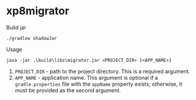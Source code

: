 # xp8migrator

Build jar

```
./gradlew shadowJar
```

Usage

```
java -jar .\build\libs\migrator.jar <PROJECT_DIR> [<APP_NAME>]
```

1. `PROJECT_DIR` - path to the project directory. This is a required argument.
2. `APP_NAME` - application name. This argument is optional if a `gradle.properties` file with the `appName` property exists; otherwise, it must be provided as the second argument.
